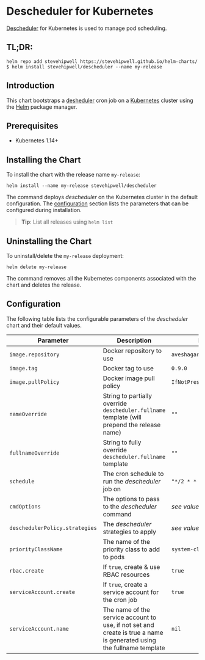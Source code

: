 # Descheduler for Kubernetes

[Descheduler](https://github.com/kubernetes-sigs/descheduler/) for Kubernetes is used to manage pod scheduling.

## TL;DR:

```shell
helm repo add stevehipwell https://stevehipwell.github.io/helm-charts/
$ helm install stevehipwell/descheduler --name my-release
```

## Introduction

This chart bootstraps a [desheduler](https://github.com/kubernetes-sigs/descheduler/) cron job on a [Kubernetes](http://kubernetes.io) cluster using the [Helm](https://helm.sh) package manager.

## Prerequisites

- Kubernetes 1.14+

## Installing the Chart

To install the chart with the release name `my-release`:

```shell
helm install --name my-release stevehipwell/descheduler
```

The command deploys _descheduler_ on the Kubernetes cluster in the default configuration. The [configuration](#configuration) section lists the parameters that can be configured during installation.

> **Tip**: List all releases using `helm list`

## Uninstalling the Chart

To uninstall/delete the `my-release` deployment:

```shell
helm delete my-release
```

The command removes all the Kubernetes components associated with the chart and deletes the release.

## Configuration

The following table lists the configurable parameters of the _descheduler_ chart and their default values.

| Parameter                      | Description                                                                                                           | Default                    |
| ------------------------------ | --------------------------------------------------------------------------------------------------------------------- | -------------------------- |
| `image.repository`             | Docker repository to use                                                                                              | `aveshagarwal/descheduler` |
| `image.tag`                    | Docker tag to use                                                                                                     | `0.9.0`                    |
| `image.pullPolicy`             | Docker image pull policy                                                                                              | `IfNotPresent`             |
| `nameOverride`                 | String to partially override `descheduler.fullname` template (will prepend the release name)                          | `""`                       |
| `fullnameOverride`             | String to fully override `descheduler.fullname` template                                                              | `""`                       |
| `schedule`                     | The cron schedule to run the _descheduler_ job on                                                                     | `"*/2 * * * *"`            |
| `cmdOptions`                   | The options to pass to the _descheduler_ command                                                                      | _see values.yaml_          |
| `deschedulerPolicy.strategies` | The _descheduler_ strategies to apply                                                                                 | _see values.yaml_          |
| `priorityClassName`            | The name of the priority class to add to pods                                                                         | `system-cluster-critical`  |
| `rbac.create`                  | If `true`, create & use RBAC resources                                                                                | `true`                     |
| `serviceAccount.create`        | If `true`, create a service account for the cron job                                                                  | `true`                     |
| `serviceAccount.name`          | The name of the service account to use, if not set and create is true a name is generated using the fullname template | `nil`                      |

